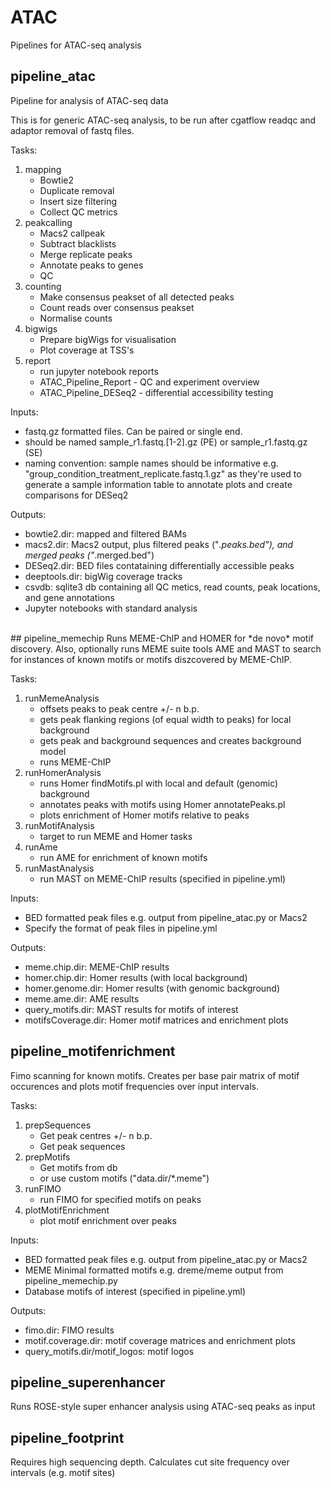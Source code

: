 # ATAC
Pipelines for ATAC-seq analysis

## pipeline_atac
Pipeline for analysis of ATAC-seq data

This is for generic ATAC-seq analysis, to be run after cgatflow readqc and adaptor removal of fastq files.

Tasks:
1) mapping
    - Bowtie2
    - Duplicate removal
    - Insert size filtering
    - Collect QC metrics
2) peakcalling
    - Macs2 callpeak
    - Subtract blacklists
    - Merge replicate peaks
    - Annotate peaks to genes
    - QC
3) counting
    - Make consensus peakset of all detected peaks
    - Count reads over consensus peakset
    - Normalise counts
4) bigwigs
    - Prepare bigWigs for visualisation
    - Plot coverage at TSS's
5) report
    - run jupyter notebook reports
    - ATAC_Pipeline_Report - QC and experiment overview
    - ATAC_Pipeline_DESeq2 - differential accessibility testing
   
Inputs:
* fastq.gz formatted files. Can be paired or single end.
* should be named sample_r1.fastq.[1-2].gz (PE) or sample_r1.fastq.gz (SE)
* naming convention: sample names should be informative e.g. "group_condition_treatment_replicate.fastq.1.gz" as they're used to generate a sample information table to annotate plots and create comparisons for DESeq2
    
Outputs:
* bowtie2.dir: mapped and filtered BAMs
* macs2.dir: Macs2 output, plus filtered peaks ("*.peaks.bed"), and merged peaks ("*.merged.bed")
* DESeq2.dir: BED files contataining differentially accessible peaks
* deeptools.dir: bigWig coverage tracks
* csvdb: sqlite3 db containing all QC metics, read counts, peak locations, and gene annotations
* Jupyter notebooks with standard analysis

<br>
## pipeline_memechip
Runs MEME-ChIP and HOMER for *de novo* motif discovery. Also, optionally runs MEME suite tools AME and MAST to search for instances of known motifs or motifs diszcovered by MEME-ChIP.

Tasks:
1) runMemeAnalysis
    - offsets peaks to peak centre +/- n b.p. 
    - gets peak flanking regions (of equal width to peaks) for local background
    - gets peak and background sequences and creates background model
    - runs MEME-ChIP
2) runHomerAnalysis
    - runs Homer findMotifs.pl with local and default (genomic) background
    - annotates peaks with motifs using Homer annotatePeaks.pl
    - plots enrichment of Homer motifs relative to peaks
3) runMotifAnalysis
    - target to run MEME and Homer tasks
4) runAme
    - run AME for enrichment of known motifs
5) runMastAnalysis
    - run MAST on MEME-ChIP results (specified in pipeline.yml)
    
Inputs:
* BED formatted peak files e.g. output from pipeline_atac.py or Macs2
* Specify the format of peak files in pipeline.yml

Outputs:
* meme.chip.dir: MEME-ChIP results
* homer.chip.dir: Homer results (with local background)
* homer.genome.dir: Homer results (with genomic background)
* meme.ame.dir: AME results
* query_motifs.dir: MAST results for motifs of interest
* motifsCoverage.dir: Homer motif matrices and enrichment plots


## pipeline_motifenrichment
Fimo scanning for known motifs. Creates per base pair matrix of motif occurences and plots motif frequencies over input intervals. 

Tasks:
1) prepSequences
    - Get peak centres +/- n b.p.
    - Get peak sequences
2) prepMotifs
    - Get motifs from db
    - or use custom motifs ("data.dir/\*.meme")
3) runFIMO
    - run FIMO for specified motifs on peaks 
4) plotMotifEnrichment
    - plot motif enrichment over peaks

Inputs:
* BED formatted peak files e.g. output from pipeline_atac.py or Macs2
* MEME Minimal formatted motifs e.g. dreme/meme output from pipeline_memechip.py
* Database motifs of interest (specified in pipeline.yml)
    
Outputs:
* fimo.dir: FIMO results
* motif.coverage.dir: motif coverage matrices and enrichment plots
* query_motifs.dir/motif_logos: motif logos
   
    
## pipeline_superenhancer
Runs ROSE-style super enhancer analysis using ATAC-seq peaks as input

## pipeline_footprint
Requires high sequencing depth. Calculates cut site frequency over intervals (e.g. motif sites)
